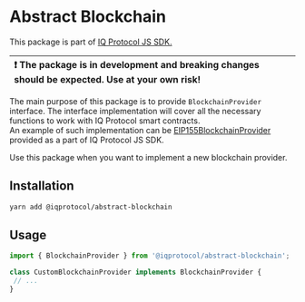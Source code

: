 # Abstract Blockchain
This package is part of [IQ Protocol JS SDK.](https://github.com/iqlabsorg/iq-sdk-js)

| :exclamation: The package is in development and breaking changes should be expected. Use at your own risk! |
|:------------------------------------------------------------------------------------------------------------------|

The main purpose of this package is to provide `BlockchainProvider` interface.
The interface implementation will cover all the necessary functions to work with IQ Protocol smart contracts.  
An example of such implementation can be [EIP155BlockchainProvider](https://github.com/iqlabsorg/iq-sdk-js/tree/main/packages/blockchains/eip155)
provided as a part of IQ Protocol JS SDK.

Use this package when you want to implement a new blockchain provider.

## Installation  
```bash
yarn add @iqprotocol/abstract-blockchain
```

## Usage
```ts
import { BlockchainProvider } from '@iqprotocol/abstract-blockchain';

class CustomBlockchainProvider implements BlockchainProvider {
 // ...
}

```
